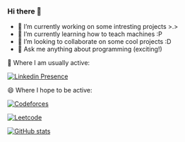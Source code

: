 ### Hi there 👋

- 🔭 I’m currently working on some intresting projects >.>
- 🌱 I’m currently learning how to teach machines :P
- 👯 I’m looking to collaborate on some cool projects :D
- 💬 Ask me anything about programming (exciting!) 


🤔 Where I am usually active:

[![Linkedin Presence](https://lanyard.cnrad.dev/api/273865811133857792)](https://www.linkedin.com/in/abhaysachan01)

😄 Where I hope to be active:

[![Codeforces](https://codeforces-readme-stats.vercel.app/api/card?username=abhaysachan360)](https://codeforces.com/profile/abhaysachan360)

[![Leetcode](https://leetcard.jacoblin.cool/abhaysachan01?ext=contest)](https://leetcode.com/abhaysachan01)

[![GitHub stats](https://github-readme-stats.vercel.app/api?username=abhaysachan01)](https://github.com/abhaysachan01)


<!--
**Aryan10/Aryan10** is a ✨ _special_ ✨ repository because its `README.md` (this file) appears on your GitHub profile.

Here are some ideas to get you started:

- 🔭 I’m currently working on ...
- 🌱 I’m currently learning ...
- 👯 I’m looking to collaborate on ...
- 🤔 I’m looking for help with ...
- 💬 Ask me about ...
- 📫 How to reach me: ...
- 😄 Pronouns: ...
- ⚡ Fun fact: ...
-->
